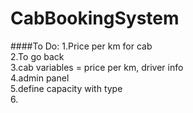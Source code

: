 # CabBookingSystem

####To Do:
    1.Price per km for cab\
    2.To go back\
    3.cab variables = price per km, driver info\
    4.admin panel\
    5.define capacity with type\
    6.

